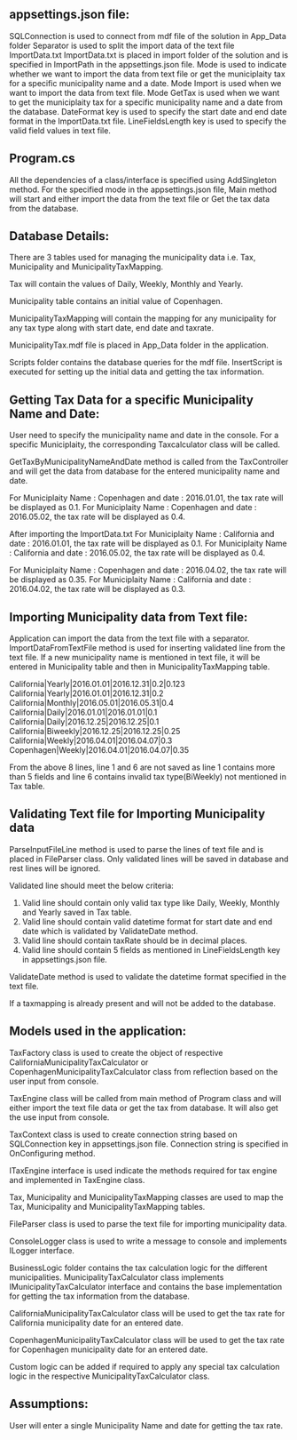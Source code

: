appsettings.json file:
-----------------------

SQLConnection is used to connect from mdf file of the solution in App_Data folder
Separator is used to split the import data of the text file ImportData.txt
ImportData.txt is placed in import folder of the solution and is specified in ImportPath in the appsettings.json file.
Mode is used to indicate whether we want to import the data from text file or get the municiplaity tax for a specific municipality name and a date.
Mode Import is used when we want to import the data from text file.
Mode GetTax is used when we want to get the municiplaity tax for a specific municipality name and a date from the database.
DateFormat key is used to specify the start date and end date format in the ImportData.txt file.
LineFieldsLength key is used to specify the valid field values in text file.

Program.cs
-----------------------

All the dependencies of a class/interface is specified using AddSingleton method.
For the specified mode in the appsettings.json file, Main method will start and either import the data from the text file or Get the tax data from the database.

Database Details:
-----------------------
There are 3 tables used for managing the municipality data i.e. Tax, Municipality and MunicipalityTaxMapping.

Tax will contain the values of Daily, Weekly, Monthly and Yearly.

Municipality table contains an initial value of Copenhagen.

MunicipalityTaxMapping will contain the mapping for any municipality for any tax type  along with start date, end date and taxrate.

MunicipalityTax.mdf file is placed in App_Data folder in the application.

Scripts folder contains the database queries for the mdf file.
InsertScript is executed for setting up the initial data and getting the tax information.

Getting Tax Data for a specific Municipality Name and Date:
---------------------------------------------------------------------
User need to specify the municipality name and date in the console.
For a specific Municiplaity, the corresponding Taxcalculator class will be called.

GetTaxByMunicipalityNameAndDate method is called from the TaxController and will get the data from database for the entered municipality name and date.

For Municiplaity Name : Copenhagen and date : 2016.01.01, the tax rate will be displayed as 0.1.
For Municiplaity Name : Copenhagen and date : 2016.05.02, the tax rate will be displayed as 0.4.

After importing the ImportData.txt
For Municiplaity Name : California and date : 2016.01.01, the tax rate will be displayed as 0.1.
For Municiplaity Name : California and date : 2016.05.02, the tax rate will be displayed as 0.4.

For Municiplaity Name : Copenhagen and date : 2016.04.02, the tax rate will be displayed as 0.35.
For Municiplaity Name : California and date : 2016.04.02, the tax rate will be displayed as 0.3.


Importing Municipality data from Text file:
----------------------------------------------
Application can import the data from the text file with a separator.
ImportDataFromTextFile method is used for inserting validated line from the text file.
If a new municipality name is mentioned in text file, it will be entered in Municipality table and then in MunicipalityTaxMapping table.

California|Yearly|2016.01.01|2016.12.31|0.2|0.123
California|Yearly|2016.01.01|2016.12.31|0.2 
California|Monthly|2016.05.01|2016.05.31|0.4 
California|Daily|2016.01.01|2016.01.01|0.1 
California|Daily|2016.12.25|2016.12.25|0.1 
California|Biweekly|2016.12.25|2016.12.25|0.25
California|Weekly|2016.04.01|2016.04.07|0.3
Copenhagen|Weekly|2016.04.01|2016.04.07|0.35

From the above 8 lines, line 1 and 6 are not saved as line 1 contains more than 5 fields and line 6 contains invalid tax type(BiWeekly) not mentioned in Tax table.

Validating Text file for Importing Municipality data
-----------------------------------------------------
ParseInputFileLine method is used to parse the lines of text file and is placed in FileParser class.
Only validated lines will be saved in database and rest lines will be ignored.

Validated line should meet the below criteria:
1. Valid line should contain only valid tax type like Daily, Weekly, Monthly and Yearly saved in Tax table.
2. Valid line should contain valid datetime format for start date and end date which is validated by ValidateDate method.
3. Valid line should contain taxRate should be in decimal places.
4. Valid line should contain 5 fields as mentioned in LineFieldsLength key in appsettings.json file.

ValidateDate method is used to validate the datetime format specified in the text file.

If a taxmapping is already present and will not be added to the database.

Models used in the application:
------------------------------

TaxFactory class is used to create the object of respective CaliforniaMunicipalityTaxCalculator or CopenhagenMunicipalityTaxCalculator class from reflection based on the user input from console.

TaxEngine class will be called from main method of Program class and will either import the text file data or get the tax from database. It will also get the use input from console.

TaxContext class is used to create connection string based on SQLConnection key in appsettings.json file.
Connection string is specified in OnConfiguring method.

ITaxEngine interface is used indicate the methods required for tax engine and implemented in TaxEngine class.

Tax, Municipality and MunicipalityTaxMapping classes are used to map the Tax, Municipality and MunicipalityTaxMapping tables.

FileParser class is used to parse the text file for importing municipality data.

ConsoleLogger class is used to write a message to console and implements ILogger interface.

BusinessLogic folder contains the tax calculation logic for the different municipalities.
MunicipalityTaxCalculator class implements IMunicipalityTaxCalculator interface and contains the base implementation for getting the tax information from the database.

CaliforniaMunicipalityTaxCalculator class will be used to get the tax rate for California municipality date for an entered date.

CopenhagenMunicipalityTaxCalculator class will be used to get the tax rate for Copenhagen municipality date for an entered date.

Custom logic can be added if required to apply any special tax calculation logic in the respective MunicipalityTaxCalculator class.

Assumptions: 
-------------

User will enter a single Municipality Name and date for getting the tax rate.
